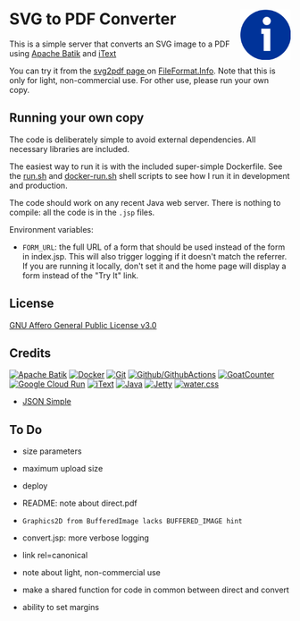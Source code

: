# SVG to PDF Converter [<img alt="FileFormat.Info logo" src="www/favicon.svg" height="90" align="right" />](https://svg2pdf.fileformat.info/)

This is a simple server that converts an SVG image to a PDF using [Apache Batik](http://pdfbox.apache.org/) and [iText](https://itextpdf.com/en)

You can try it from the [svg2pdf page ](http://www.fileformat.info/convert/image/svg2pdf.htm) on [FileFormat.Info](http://www.fileformat.info/).  Note that this is only for light, non-commercial use.  For other use, please run your own copy.

## Running your own copy

The code is deliberately simple to avoid external dependencies.  All necessary libraries are included.

The easiest way to run it is with the included super-simple Dockerfile.  See the [run.sh](run.sh) and [docker-run.sh](docker-run.sh) shell scripts to see how I run it in development and production.

The code should work on any recent Java web server.  There is nothing to compile: all the code is in the `.jsp` files.

Environment variables:

- `FORM_URL`: the full URL of a form that should be used instead of the form in index.jsp.  This will also trigger logging if it doesn't match the referrer.  If you are running it locally, don't set it and the home page will display a form instead of the "Try It" link.

## License

[GNU Affero General Public License v3.0](LICENSE.txt)

## Credits
[![Apache Batik](https://www.vectorlogo.zone/logos/apache_batik/apache_batik-ar21.svg)](https://xmlgraphics.apache.org/batik/ "SVG Rendering")
[![Docker](https://www.vectorlogo.zone/logos/docker/docker-ar21.svg)](https://www.docker.com/ "Containers")
[![Git](https://www.vectorlogo.zone/logos/git-scm/git-scm-ar21.svg)](https://git-scm.com/ "Version control")
[![Github/GithubActions](https://www.vectorlogo.zone/logos/github/github-ar21.svg)](https://github.com/ "Code hosting and Continuous Integration")
[![GoatCounter](https://www.vectorlogo.zone/logos/goatcounter/goatcounter-ar21.svg)](https://www.goatcounter.com/ "Traffic Measurement")
[![Google Cloud Run](https://www.vectorlogo.zone/logos/google_cloud_run/google_cloud_run-ar21.svg)](https://cloud.google.com/run/ "Hosting")
[![iText](https://www.vectorlogo.zone/logos/itextpdf/itextpdf-ar21.svg)](https://itextpdf.com/en "PDF Generation")
[![Java](https://www.vectorlogo.zone/logos/java/java-ar21.svg)](https://www.java.com/ "Programming Language")
[![Jetty](https://www.vectorlogo.zone/logos/eclipse_jetty/eclipse_jetty-ar21.svg)](https://www.eclipse.org/jetty/ "Web server")
[![water.css](https://www.vectorlogo.zone/logos/netlifyapp_watercss/netlifyapp_watercss-ar21.svg)](https://watercss.netlify.app/ "Classless CSS")

* [JSON Simple](https://github.com/fangyidong/json-simple)

## To Do

- size parameters
- maximum upload size
- deploy

- README: note about direct.pdf
- `Graphics2D from BufferedImage lacks BUFFERED_IMAGE hint`
- convert.jsp: more verbose logging
- link rel=canonical
- note about light, non-commercial use
- make a shared function for code in common between direct and convert
- ability to set margins
